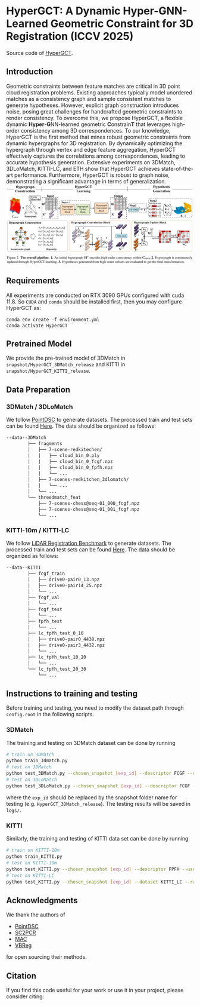 # HyperGCT: A Dynamic Hyper-GNN-Learned Geometric Constraint for 3D Registration (ICCV 2025)
Source code of [HyperGCT](). 

## Introduction
Geometric constraints between feature matches are critical in 3D point cloud registration problems. Existing approaches typically model unordered matches as a consistency graph and sample consistent matches to generate hypotheses. However, explicit graph construction introduces noise, posing great challenges for handcrafted geometric constraints to render consistency. To overcome this, we propose HyperGCT, a flexible dynamic **Hyper**-**G**NN-learned geometric **C**onstrain**T** that leverages high-order consistency among 3D correspondences. To our knowledge, HyperGCT is the first method that mines robust geometric constraints from dynamic hypergraphs for 3D registration. By dynamically optimizing the hypergraph through vertex and edge feature aggregation, HyperGCT effectively captures the correlations among correspondences, leading to accurate hypothesis generation. Extensive experiments on 3DMatch, 3DLoMatch, KITTI-LC, and ETH show that HyperGCT achieves state-of-the-art performance. Furthermore, HyperGCT is robust to graph noise, demonstrating a significant advantage in terms of generalization. ![](figures/pipeline.png)

## Requirements
All experiments are conducted on RTX 3090 GPUs configured with cuda 11.8. So ``CUDA`` and ``conda`` should be installed first, then you may configure HyperGCT as:
```
conda env create -f environment.yml
conda activate HyperGCT
```
## Pretrained Model

We provide the pre-trained model of 3DMatch in `snapshot/HyperGCT_3DMatch_release` and KITTI in `snapshot/HyperGCT_KITTI_release`.

## Data Preparation

### 3DMatch / 3DLoMatch
We follow [PointDSC](https://github.com/XuyangBai/PointDSC) to generate datasets. The processed train and test sets can be found [Here](). The data should be organized as follows:

```
--data--3DMatch                
        ├── fragments                 
        │   ├── 7-scene-redkitechen/
        |   |   ├── cloud_bin_0.ply
        |   |   ├── cloud_bin_0_fcgf.npz
        |   |   ├── cloud_bin_0_fpfh.npz
        │   |   └── ...      
        │   ├── 7-scenes-redkitchen_3dlomatch/
        │   |   └── ...        
        │   └── ...                
        └── threedmatch_feat              
            ├── 7-scenes-chess@seq-01_000_fcgf.npz
            ├── 7-scenes-chess@seq-01_001_fcgf.npz
            └── ...                               
```
### KITTI-10m / KITTI-LC
We follow [LiDAR Registration Benchmark](https://github.com/HKUST-Aerial-Robotics/LiDAR-Registration-Benchmark) to generate datasets. The processed train and test sets can be found [Here](). The data should be organized as follows:

```
--data--KITTI                
        ├── fcgf_train
        |   ├── drive0-pair0_13.npz
        |   ├── drive0-pair14_25.npz
        │   └── ...  
        ├── fcgf_val
        │   └── ...  
        ├── fcgf_test
        │   └── ...  
        ├── fpfh_test
        │   └── ...  
        ├── lc_fpfh_test_0_10
        |   ├── drive0-pair0_4438.npz
        |   ├── drive0-pair3_4432.npz
        │   └── ...  
        ├── lc_fpfh_test_10_20
        │   └── ...  
        └── lc_fpfh_test_20_30
            └── ...  
```

## Instructions to training and testing
Before training and testing, you need to modify the dataset path through ``config.root`` in the following scripts.
### 3DMatch

The training and testing on 3DMatch dataset can be done by running
```bash
# train on 3DMatch
python train_3dmatch.py
# test on 3DMatch
python test_3DMatch.py --chosen_snapshot [exp_id] --descriptor FCGF --use_icp False
# test on 3DLoMatch
python test_3DLoMatch.py --chosen_snapshot [exp_id] --descriptor FCGF --use_icp False
```
where the `exp_id` should be replaced by the snapshot folder name for testing (e.g. `HyperGCT_3DMatch_release`).  The testing results will be saved in `logs/`. 

### KITTI

Similarly, the training and testing of KITTI data set can be done by running
```bash
# train on KITTI-10m
python train_KITTI.py
# test on KITTI-10m
python test_KITTI.py --chosen_snapshot [exp_id] --descriptor FPFH --use_icp False
# test on KITTI-LC
python test_KITTI.py --chosen_snapshot [exp_id] --dataset KITTI_LC --range 0_10 --use_icp False
```

## Acknowledgments
We thank the authors of 
- [PointDSC](https://github.com/XuyangBai/PointDSC)
- [SC2PCR](https://github.com/ZhiChen902/SC2-PCR)
- [MAC](https://github.com/zhangxy0517/3D-Registration-with-Maximal-Cliques)
- [VBReg](https://github.com/Jiang-HB/VBReg)

for open sourcing their methods.

## Citation
If you find this code useful for your work or use it in your project, please consider citing:

```shell

```
